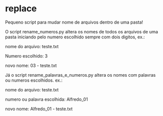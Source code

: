 # replace
Pequeno script para mudar nome de arquivos dentro de uma pasta!

O script rename_numeros.py altera os nomes de todos os arquivos de uma pasta iniciando pelo numero escolhido sempre com dois digitos, ex.:

  nome do arquivo: teste.txt

  Numero escolhido: 3

  novo nome: 03 - teste.txt


Já o script rename_palavras_e_numeros.py altera os nomes com palavras ou numeros escolhidos. ex.:

nome do arquivo: teste.txt

numero ou palavra escolhida: Alfredo_01

novo nome: Alfredo_01 - teste.txt
